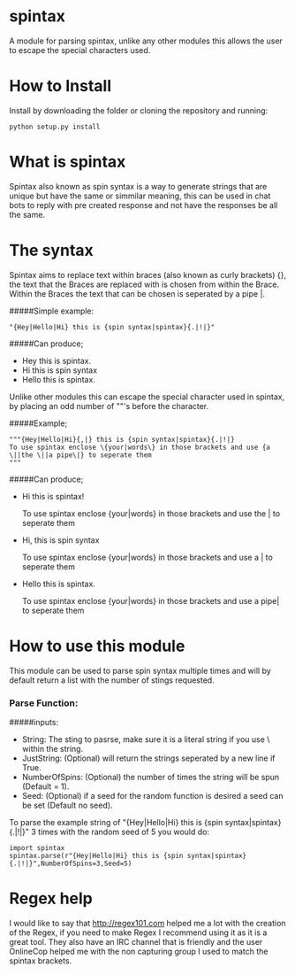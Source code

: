 # spintax
A module for parsing spintax, unlike any other modules this allows the user to escape the special characters used.

# How to Install

Install by downloading the folder or cloning the repository and running:

    python setup.py install
    
# What is spintax
Spintax also known as spin syntax is a way to generate strings that are unique but have the same or simmilar meaning, this can be used in chat bots to reply with pre created response and not have the responses be all the same.

# The syntax
Spintax aims to replace text within braces (also known as curly brackets) {}, the text that the Braces are replaced with is chosen from within the Brace.
Within the Braces the text that can be chosen is seperated by a pipe |.

#####Simple example:

    "{Hey|Hello|Hi} this is {spin syntax|spintax}{.|!|}"

#####Can produce;
* Hey this is spintax.
* Hi this is spin syntax
* Hello this is spintax.

Unlike other modules this can escape the special character used in spintax, by placing an odd number of "\"'s before the character.

#####Example;

    """{Hey|Hello|Hi}{,|} this is {spin syntax|spintax}{.|!|}
    To use spintax enclose \{your|words\} in those brackets and use {a \||the \||a pipe\|} to seperate them
    """
    
#####Can produce;
    
 - Hi this is spintax!
   
   To use spintax enclose {your|words} in those brackets and use the |
   to seperate them
   
 - Hi, this is spin syntax
   
   To use spintax enclose {your|words} in those brackets and use a | to seperate them
   

 - Hello this is spintax. 
   
   To use spintax enclose {your|words} in those
   brackets and use a pipe| to seperate them
 
# How to use this module
 
This module can be used to parse spin syntax multiple times and will by default return a list with the number of stings requested.
 
### Parse Function:

#####inputs:

* String: The sting to pasrse, make sure it is a literal string if you use \ within the string.
* JustString: (Optional) will return the strings seperated by a new line if True.
* NumberOfSpins: (Optional) the number of times the string will be spun (Default = 1).
* Seed: (Optional) if a seed for the random function is desired a seed can be set (Default no seed).

To parse the example string of "{Hey|Hello|Hi} this is {spin syntax|spintax}{.|!|}" 3 times with the random seed of 5 you would do:
 
    import spintax
    spintax.parse(r"{Hey|Hello|Hi} this is {spin syntax|spintax}{.|!|}",NumberOfSpins=3,Seed=5)
    
# Regex help

I would like to say that http://regex101.com helped me a lot with the creation of the Regex, if you need to make Regex I recommend using it as it is a great tool. They also have an IRC channel that is friendly and the user OnlineCop helped me with the non capturing group I used to match the spintax brackets.
